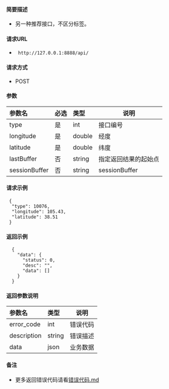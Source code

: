 
#### 简要描述

- 另一种推荐接口，不区分标签。

#### 请求URL
- ` http://127.0.0.1:8888/api/`
  
#### 请求方式
- POST 

#### 参数

| 参数名           | 必选 | 类型     | 说明             |   
|:--------------|:---|:-------|----------------|   
| type          | 是  | int    | 接口编号           |   
| longitude     | 是  | double | 经度             |   
| latitude      | 是  | double | 纬度             |   
| lastBuffer    | 否  | string | 指定返回结果的起始点     |   
| sessionBuffer | 否  | string | sessionBuffer  |   

#### 请求示例

```
 {
  "type": 10076,
  "longitude": 105.43,
  "latitude": 38.51
 } 
```

#### 返回示例 

``` 
  {
    "data": {
      "status": 0,
      "desc": "",
      "data": []
    }
  }
```

#### 返回参数说明 

| 参数名         | 类型     | 说明   |   
|:------------|:-------|------|   
| error_code  | int    | 错误代码 |   
| description | string | 错误描述 |   
| data        | json   | 业务数据 |   

#### 备注 

- 更多返回错误代码请看[错误代码.md](../错误代码.md)










